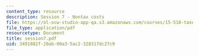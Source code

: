 ```yaml
---
content_type: resource
description: Session 7 - Nontax costs
file: https://ol-ocw-studio-app-qa.s3.amazonaws.com/courses/15-518-taxes-and-business-strategy-fall-2002/3491882f20ab00a35ac2328317dc27c9_session7.pdf
file_type: application/pdf
resourcetype: Document
title: session7.pdf
uid: 3491882f-20ab-00a3-5ac2-328317dc27c9
---
```

